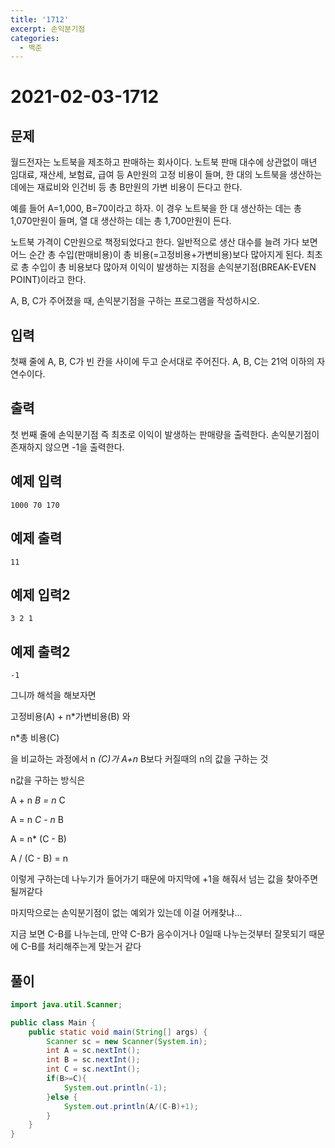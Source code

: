 ```yaml
---
title: '1712'
excerpt: 손익분기점
categories:
  - 백준
---
```


# 2021-02-03-1712

## 문제

월드전자는 노트북을 제조하고 판매하는 회사이다. 노트북 판매 대수에 상관없이 매년 임대료, 재산세, 보험료, 급여 등 A만원의 고정 비용이 들며, 한 대의 노트북을 생산하는 데에는 재료비와 인건비 등 총 B만원의 가변 비용이 든다고 한다.

예를 들어 A=1,000, B=70이라고 하자. 이 경우 노트북을 한 대 생산하는 데는 총 1,070만원이 들며, 열 대 생산하는 데는 총 1,700만원이 든다.

노트북 가격이 C만원으로 책정되었다고 한다. 일반적으로 생산 대수를 늘려 가다 보면 어느 순간 총 수입\(판매비용\)이 총 비용\(=고정비용+가변비용\)보다 많아지게 된다. 최초로 총 수입이 총 비용보다 많아져 이익이 발생하는 지점을 손익분기점\(BREAK-EVEN POINT\)이라고 한다.

A, B, C가 주어졌을 때, 손익분기점을 구하는 프로그램을 작성하시오.

## 입력

첫째 줄에 A, B, C가 빈 칸을 사이에 두고 순서대로 주어진다. A, B, C는 21억 이하의 자연수이다.

## 출력

첫 번째 줄에 손익분기점 즉 최초로 이익이 발생하는 판매량을 출력한다. 손익분기점이 존재하지 않으면 -1을 출력한다.

## 예제 입력

```text
1000 70 170
```

## 예제 출력

```text
11
```

## 예제 입력2

```text
3 2 1
```

## 예제 출력2

```text
-1
```

그니까 해석을 해보자면

고정비용\(A\) + n\*가변비용\(B\) 와

n\*총 비용\(C\)

을 비교하는 과정에서 n _\(C\)가 A+n_ B보다 커질때의 n의 값을 구하는 것

n값을 구하는 방식은

A + n _B = n_ C

A = n _C - n_ B

A = n\* \(C - B\)

A / \(C - B\) = n

이렇게 구하는데 나누기가 들어가기 때문에 마지막에 +1을 해줘서 넘는 값을 찾아주면 될꺼같다

마지막으로는 손익분기점이 없는 예외가 있는데 이걸 어캐찾냐...

지금 보면 C-B를 나누는데, 만약 C-B가 음수이거나 0일때 나누는것부터 잘못되기 때문에 C-B를 처리해주는게 맞는거 같다

## 풀이

```java
import java.util.Scanner;

public class Main {
    public static void main(String[] args) {
        Scanner sc = new Scanner(System.in);
        int A = sc.nextInt();
        int B = sc.nextInt();
        int C = sc.nextInt();
        if(B>=C){
            System.out.println(-1);
        }else {
            System.out.println(A/(C-B)+1);
        }
    }
}
```

